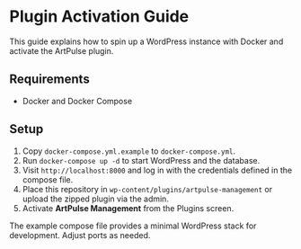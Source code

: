 # Plugin Activation Guide

This guide explains how to spin up a WordPress instance with Docker and activate the ArtPulse plugin.

## Requirements

- Docker and Docker Compose

## Setup

1. Copy `docker-compose.yml.example` to `docker-compose.yml`.
2. Run `docker-compose up -d` to start WordPress and the database.
3. Visit `http://localhost:8000` and log in with the credentials defined in the compose file.
4. Place this repository in `wp-content/plugins/artpulse-management` or upload the zipped plugin via the admin.
5. Activate **ArtPulse Management** from the Plugins screen.

The example compose file provides a minimal WordPress stack for development. Adjust ports as needed.
